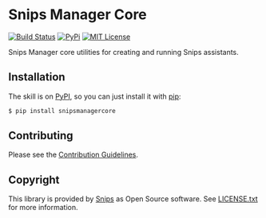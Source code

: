 # Snips Manager Core

[![Build Status](https://travis-ci.org/snipsco/snipsmanagercore.svg)](https://travis-ci.org/snipsco/snipsmanagercore)
[![PyPi](https://img.shields.io/pypi/v/snipsmanagercore.svg)](https://img.shields.io/pypi/v/snipsmanagercore.svg)
[![MIT License](https://img.shields.io/badge/license-MIT-blue.svg)](https://raw.githubusercontent.com/snipsco/snipsmanagercore/master/LICENSE.txt)

Snips Manager core utilities for creating and running Snips assistants.

## Installation

The skill is on [PyPI](https://pypi.python.org/pypi/snipsmanagercore), so you can just install it with [pip](http://www.pip-installer.org):

```sh
$ pip install snipsmanagercore
```

## Contributing

Please see the [Contribution Guidelines](https://github.com/snipsco/snipsmanagercore/blob/master/CONTRIBUTING.md).

## Copyright

This library is provided by [Snips](https://www.snips.ai) as Open Source software. See [LICENSE.txt](https://github.com/snipsco/snipsmanagercore/blob/master/LICENSE.txt) for more information.

